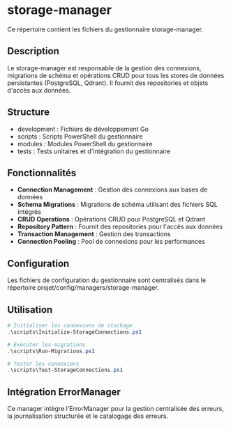 # storage-manager

Ce répertoire contient les fichiers du gestionnaire storage-manager.

## Description

Le storage-manager est responsable de la gestion des connexions, migrations de schéma et opérations CRUD pour tous les stores de données persistantes (PostgreSQL, Qdrant). Il fournit des repositories et objets d'accès aux données.

## Structure

- development : Fichiers de développement Go
- scripts : Scripts PowerShell du gestionnaire
- modules : Modules PowerShell du gestionnaire
- tests : Tests unitaires et d'intégration du gestionnaire

## Fonctionnalités

- **Connection Management** : Gestion des connexions aux bases de données
- **Schema Migrations** : Migrations de schéma utilisant des fichiers SQL intégrés
- **CRUD Operations** : Opérations CRUD pour PostgreSQL et Qdrant
- **Repository Pattern** : Fournit des repositories pour l'accès aux données
- **Transaction Management** : Gestion des transactions
- **Connection Pooling** : Pool de connexions pour les performances

## Configuration

Les fichiers de configuration du gestionnaire sont centralisés dans le répertoire projet/config/managers/storage-manager.

## Utilisation

```powershell
# Initialiser les connexions de stockage
.\scripts\Initialize-StorageConnections.ps1

# Exécuter les migrations
.\scripts\Run-Migrations.ps1

# Tester les connexions
.\scripts\Test-StorageConnections.ps1
```

## Intégration ErrorManager

Ce manager intègre l'ErrorManager pour la gestion centralisée des erreurs, la journalisation structurée et le catalogage des erreurs.
